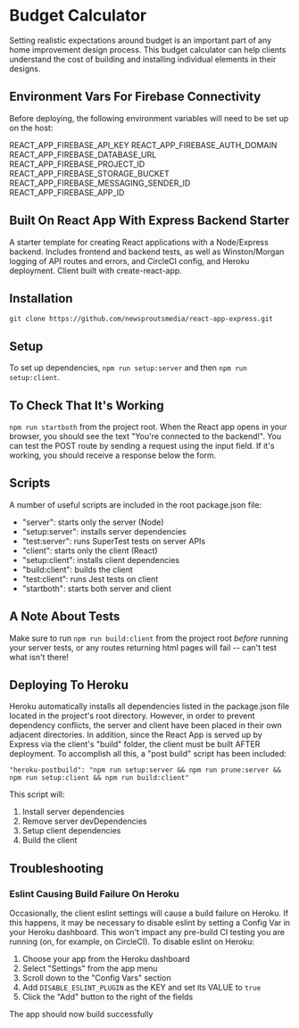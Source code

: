 # Budget Calculator
Setting realistic expectations around budget is an important part of any home improvement design process. This budget calculator can help clients understand the cost of building and installing individual elements in their designs.

## Environment Vars For Firebase Connectivity
Before deploying, the following environment variables will need to be set up on the host: 

REACT_APP_FIREBASE_API_KEY
REACT_APP_FIREBASE_AUTH_DOMAIN
REACT_APP_FIREBASE_DATABASE_URL
REACT_APP_FIREBASE_PROJECT_ID
REACT_APP_FIREBASE_STORAGE_BUCKET
REACT_APP_FIREBASE_MESSAGING_SENDER_ID
REACT_APP_FIREBASE_APP_ID

## Built On React App With Express Backend Starter
A starter template for creating React applications with a Node/Express backend. Includes frontend and backend tests, as well as Winston/Morgan logging of API routes and errors, and CircleCI config, and Heroku deployment. Client built with create-react-app.

## Installation
```
git clone https://github.com/newsproutsmedia/react-app-express.git
```
## Setup
To set up dependencies, ```npm run setup:server``` and then ```npm run setup:client```.

## To Check That It's Working
```npm run startboth``` from the project root. When the React app opens in your browser, you should see the text "You're connected to the backend!". You can test the POST route by sending a request using the input field. If it's working, you should receive a response below the form.
## Scripts
A number of useful scripts are included in the root package.json file:
- "server": starts only the server (Node)
- "setup:server": installs server dependencies
- "test:server": runs SuperTest tests on server APIs
- "client": starts only the client (React)
- "setup:client": installs client dependencies
- "build:client": builds the client
- "test:client": runs Jest tests on client
- "startboth": starts both server and client
## A Note About Tests
Make sure to run ```npm run build:client``` from the project root *before* running your server tests, or any routes returning html pages will fail -- can't test what isn't there!

## Deploying To Heroku
Heroku automatically installs all dependencies listed in the package.json file located in the project's root directory. However, in order to prevent dependency conflicts, the server and client have been placed in their own adjacent directories. In addition, since the React App is served up by Express via the client's "build" folder, the client must be built AFTER deployment. To accomplish all this, a "post build" script has been included:

```
"heroku-postbuild": "npm run setup:server && npm run prune:server && npm run setup:client && npm run build:client"
```

This script will:
1. Install server dependencies
2. Remove server devDependencies
3. Setup client dependencies
4. Build the client

## Troubleshooting
### Eslint Causing Build Failure On Heroku
Occasionally, the client eslint settings will cause a build failure on Heroku. If this happens, it may be necessary to disable eslint by setting a Config Var in your Heroku dashboard. This won't impact any pre-build CI testing you are running (on, for example, on CircleCI). To disable eslint on Heroku:
1. Choose your app from the Heroku dashboard
2. Select "Settings" from the app menu
3. Scroll down to the "Config Vars" section
4. Add ```DISABLE_ESLINT_PLUGIN``` as the KEY and set its VALUE to ```true```
5. Click the "Add" button to the right of the fields

The app should now build successfully